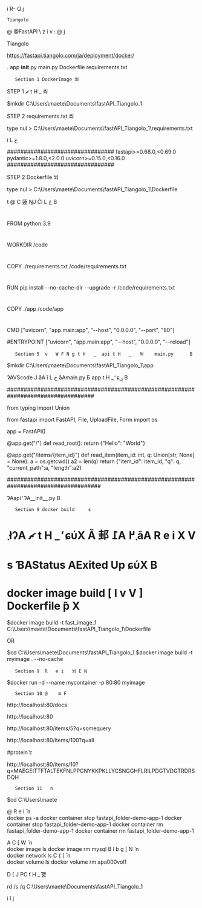 
                                                                                                


 i R- Q j


    Tiangolo    
 @ @FastAPI ̍\ z                i   v    :  @   j



Tiangolo    

https://fastapi.tiangolo.com/ja/deployment/docker/


.
       app
            __init__.py
            main.py
       Dockerfile
       requirements.txt



                                                                                                


       Section 1 DockerImage ̍쐬      


  STEP 1  ޗ  t H   _   쐬    

$mkdir C:\Users\maete\Documents\fastAPI_Tiangolo_1



  STEP 2 requirements.txt   쐬    

type nul > C:\Users\maete\Documents\fastAPI_Tiangolo_1\requirements.txt

 ȉ    L ڂ   


################################
fastapi>=0.68.0,<0.69.0
pydantic>=1.8.0,<2.0.0
uvicorn>=0.15.0,<0.16.0
################################



  STEP 2 Dockerfile    쐬    

type nul > C:\Users\maete\Documents\fastAPI_Tiangolo_1\Dockerfile


 t @ C     蓮 ŊJ   Ĉȉ    L ڂ   B

# 
FROM python:3.9

# 
WORKDIR /code

# 
COPY ./requirements.txt /code/requirements.txt

# 
RUN pip install --no-cache-dir --upgrade -r /code/requirements.txt

# 
COPY ./app /code/app

# 
CMD ["uvicorn", "app.main:app", "--host", "0.0.0.0", "--port", "80"]


#ENTRYPOINT ["uvicorn", "app.main:app", "--host", "0.0.0.0", "--reload"]





       Section 5  v   W F N g t H   _  api t H   _   쐬    main.py      B       


$mkdir C:\Users\maete\Documents\fastAPI_Tiangolo_1\app


   ɁAVScode   J   āA ȉ    L ڂ  āAmain.py Ƃ   app t H   _ ̒    ɕۑ     B

##################################################################################

from typing import Union


from fastapi import FastAPI, File, UploadFile, Form
import os


app = FastAPI()


@app.get("/")
def read_root():
    return {"Hello": "World"}


@app.get("/items/{item_id}")
def read_item(item_id: int, q: Union[str, None] = None):
    a = os.getcwd()
    a2 = len(q)
    return {"item_id": item_id, "q": q, "current_path":a, "length":a2}


####################################################################################

   ɁAapi ̒    ɁA__init__.py      B



       Section 9 docker build     s           

#    ܂łɁA ޗ  t H   _ ̒  ɕύX         Ă  邽 ߁A       ܂߂āA R   e i   X V    
#        s    ƁAStatus   AExited    Up ɕύX     B


# docker image build [ I v V    ] Dockerfile ̃p X

$docker image build -t fast_image_1 C:\Users\maete\Documents\fastAPI_Tiangolo_1\Dockerfile 


OR

$cd C:\Users\maete\Documents\fastAPI_Tiangolo_1
$docker image build -t myimage . --no-cache



       Section 9  R   e i   쐬 E N             


$docker run -d --name mycontainer -p 80:80 myimage


       Section 10 @    m F       

http://localhost:80/docs

http://localhost:80

http://localhost:80/items/5?q=somequery

http://localhost:80/items/100?q=all

#protein ̔z  

http://localhost:80/items/10?q=MAEGEITTFTALTEKFNLPPGNYKKPKLLYCSNGGHFLRILPDGTVDGTRDRSDQH




       Section 11   n         

$cd C:\Users\maete


 @  R   e i ̌ n  
docker ps -a
docker container stop fastapi_folder-demo-app-1
docker container stop fastapi_folder-demo-app-1
docker container rm fastapi_folder-demo-app-1
docker container rm fastapi_folder-demo-app-1


 A C   [ W ̌ n  
docker image ls
docker image rm mysql
 B l b g   [ N ̌ n  
docker network ls
 C {     [   ̌ n  
docker volume ls
docker volume rm apa000vol1

 D   [ J  PC ̃t H   _ ̍폜

rd /s /q C:\Users\maete\Documents\fastAPI_Tiangolo_1




 i I   j

